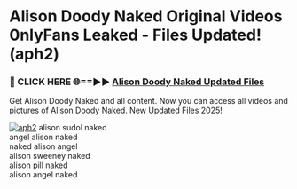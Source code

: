# Alison Doody Naked Original Videos 0nlyFans Leaked - Files Updated! (aph2)

<h3>🔴 CLICK HERE 🌐==►► <a href="https://tinyurl.com/up5wt9bj" rel="nofollow">Alison Doody Naked Updated Files</a></h3>

Get Alison Doody Naked and all content. Now you can access all videos and pictures of Alison Doody Naked. New Updated Files 2025!

[![aph2](https://i.imgur.com/ABiUzMV.gif)](https://tinyurl.com/up5wt9bj)
alison sudol naked<br>
angel alison naked<br>
naked alison angel<br>
alison sweeney naked<br>
alison pill naked<br>
alison angel naked